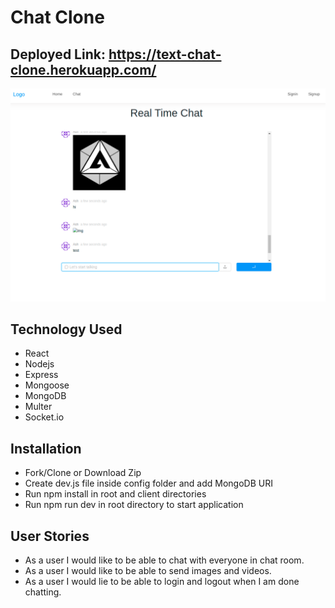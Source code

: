 # Chat Clone

## Deployed Link: https://text-chat-clone.herokuapp.com/

![text chat](./images/712.png)

## Technology Used

- React
- Nodejs
- Express
- Mongoose
- MongoDB
- Multer
- Socket.io

## Installation

- Fork/Clone or Download Zip
- Create dev.js file inside config folder and add MongoDB URI
- Run npm install in root and client directories
- Run npm run dev in root directory to start application

## User Stories

- As a user I would like to be able to chat with everyone in chat room.
- As a user I would like to be able to send images and videos.
- As a user I would lie to be able to login and logout when I am done chatting.

